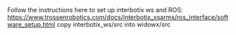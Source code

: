 Follow the instructions here to set up interbotix ws and ROS:
https://www.trossenrobotics.com/docs/interbotix_xsarms/ros_interface/software_setup.html
copy interbotix_ws/src into widowx/src 

